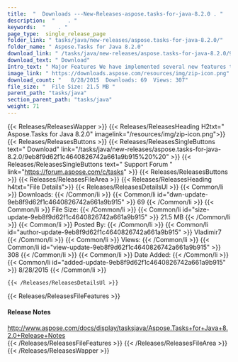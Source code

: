 ```yaml
---
title:  "  Downloads ---New-Releases-aspose.tasks-for-java-8.2.0 . " 
description:  "    . " 
keywords:  "    . " 
page_type:  single_release_page
folder_link: " tasks/java/new-releases/aspose.tasks-for-java-8.2.0/"
folder_name: " Aspose.Tasks for Java 8.2.0"
download_link: " /tasks/java/new-releases/aspose.tasks-for-java-8.2.0/9eb8f9d62f1c4640826742a661a9b915"
download_text: " Download"
Intro_text: " Major Features We have implemented several new features this release. Displa..."
image_link: " https://downloads.aspose.com/resources/img/zip-icon.png"
download_count: "   8/28/2015  Downloads: 69  Views: 307"
file_size: "  File Size: 21.5 MB "
parent_path: "tasks/java"
section_parent_path: "tasks/java"
weight: 71 
---
```


{{< Releases/ReleasesWapper >}}
  {{< Releases/ReleasesHeading H2txt=" Aspose.Tasks for Java 8.2.0" imagelink="/resources/img/zip-icon.png">}}
  {{< Releases/ReleasesButtons >}}
    {{< Releases/ReleasesSingleButtons text=" Download" link="/tasks/java/new-releases/aspose.tasks-for-java-8.2.0/9eb8f9d62f1c4640826742a661a9b915%20%20" >}}
    {{< Releases/ReleasesSingleButtons text=" Support Forum " link="https://forum.aspose.com/c/tasks" >}}
  {{< Releases/ReleasesButtons >}}
  {{< Releases/ReleasesFileArea >}}
    {{< Releases/ReleasesHeading h4txt="File Details">}}
    {{< Releases/ReleasesDetailsUl >}}
            {{< Common/li  >}} Downloads: {{< /Common/li >}} 
      {{< Common/li id="dwn-update-9eb8f9d62f1c4640826742a661a9b915" >}} 69 {{< /Common/li >}} 
      {{< Common/li  >}} File Size: {{< /Common/li >}} 
      {{< Common/li id="size-update-9eb8f9d62f1c4640826742a661a9b915" >}} 21.5 MB {{< /Common/li >}} 
      {{< Common/li  >}} Posted By: {{< /Common/li >}} 
      {{< Common/li id="author-update-9eb8f9d62f1c4640826742a661a9b915" >}} Vladimir7 {{< /Common/li >}} 
      {{< Common/li  >}} Views: {{< /Common/li >}} 
      {{< Common/li id="view-update-9eb8f9d62f1c4640826742a661a9b915" >}} 308 {{< /Common/li >}} 
      {{< Common/li  >}} Date Added: {{< /Common/li >}} 
      {{< Common/li id="added-update-9eb8f9d62f1c4640826742a661a9b915" >}} 8/28/2015 {{< /Common/li >}} 

    {{< /Releases/ReleasesDetailsUl >}}

  {{< Releases/ReleasesFileFeatures >}}
      <h4>Release Notes</h4><div><a href="http://www.aspose.com/docs/display/tasksjava/Aspose.Tasks+for+Java+8.2.0+Release+Notes">http://www.aspose.com/docs/display/tasksjava/Aspose.Tasks+for+Java+8.2.0+Release+Notes</a></div>
  {{< /Releases/ReleasesFileFeatures >}}
 {{< /Releases/ReleasesFileArea >}}
{{< /Releases/ReleasesWapper >}}


